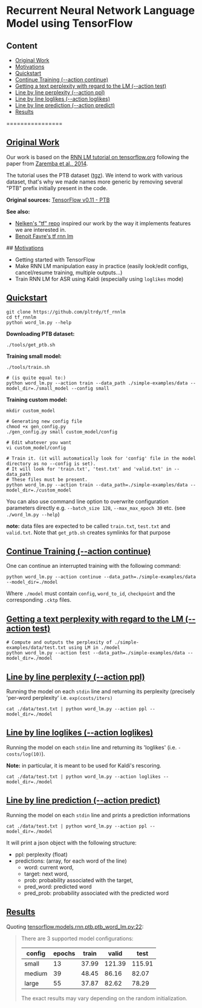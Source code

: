 # Recurrent Neural Network Language Model using TensorFlow

## Content
* [Original Work](#orig)
* [Motivations](#motivations)
* [Quickstart](#quickstart)
* [Continue Training (--action continue)](#continue)
* [Getting a text perplexity with regard to the LM (--action test)](#test)
* [Line by line perplexity (--action ppl)](#ppl)
* [Line by line loglikes (--action loglikes)](#loglikes)
* [Line by line prediction (--action predict)](#predict)
* [Results](#results)


================

## [Original Work](#orig)

Our work is based on the [RNN LM tutorial on tensorflow.org](https://www.tensorflow.org/versions/r0.11/tutorials/recurrent/index.html#recurrent-neural-networks) following the paper from [Zaremba et al., 2014](https://arxiv.org/abs/1409.2329).

The tutorial uses the PTB dataset ([tgz](http://www.fit.vutbr.cz/~imikolov/rnnlm/simple-examples.tgz)). We intend to work with various dataset, that's why we made names more generic by removing several "PTB" prefix initially present in the code.

**Original sources:** [TensorFlow v0.11 - PTB](https://github.com/tensorflow/tensorflow/tree/282823b877f173e6a33bbc9d4b9ad7dd8413ada6/tensorflow/models/rnn/ptb)

**See also:** 
- [Nelken's "tf" repo](https://github.com/nelken/tf) inspired our work by the way it implements features we are interested in. 
- [Benoit Favre's tf rnn lm](https://gitlab.lif.univ-mrs.fr/benoit.favre/tf_lm/blob/200645ab5aa446b72cf30c14355126062070f676/tf_lm.py)


## [Motivations](#motivations)
* Getting started with TensorFlow
* Make RNN LM manipulation easy in practice (easily look/edit configs, cancel/resume training, multiple outputs...)
* Train RNN LM for ASR using Kaldi (especially using `loglikes` mode)

## [Quickstart](#quickstart)

```shell
git clone https://github.com/pltrdy/tf_rnnlm
cd tf_rnnlm
python word_lm.py --help
```


**Downloading PTB dataset:**
```shell
./tools/get_ptb.sh
```

**Training small model:**
```shell
./tools/train.sh

# (is quite equal to:)
python word_lm.py --action train --data_path ./simple-examples/data --model_dir=./small_model --config small
```
**Training custom model:**   

```shell
mkdir custom_model

# Generating new config file
chmod +x gen_config.py
./gen_config.py small custom_model/config

# Edit whatever you want
vi custom_model/config

# Train it. (it will automatically look for 'config' file in the model directory as no --config is set).
# It will look for 'train.txt', 'test.txt' and 'valid.txt' in --data_path
# These files must be present.
python word_lm.py --action train --data_path=./simple-examples/data --model_dir=./custom_model
```
You can also use command line option to overwrite configuration parameters directly e.g. `--batch_size 128`, `--max_max_epoch 30` etc. (see `./word_lm.py --help`) 


**note:** data files are expected to be called `train.txt`, `test.txt` and `valid.txt`. Note that `get_ptb.sh` creates symlinks for that purpose

## [Continue Training (--action continue)](#continue)
One can continue an interrupted training with the following command:
```shell
python word_lm.py --action continue --data_path=./simple-examples/data --model_dir=./model
```
Where `./model` must contain `config`, `word_to_id`, `checkpoint` and the corresponding `.cktp` files.

## [Getting a text perplexity with regard to the LM (--action test)](#test)
```shell
# Compute and outputs the perplexity of ./simple-examples/data/test.txt using LM in ./model
python word_lm.py --action test --data_path=./simple-examples/data --model_dir=./model
```

## [Line by line perplexity (--action ppl)](#ppl)
Running the model on each `stdin` line and returning its perplexity (precisely 'per-word perplexity' i.e. `exp(costs/iters)`
```shell
cat ./data/test.txt | python word_lm.py --action ppl --model_dir=./model
```


## [Line by line loglikes (--action loglikes)](#loglikes)
Running the model on each `stdin` line and returning its 'loglikes' (i.e. `-costs/log(10)`).

**Note:** in particular, it is meant to be used for Kaldi's rescoring.
```shell
cat ./data/test.txt | python word_lm.py --action loglikes --model_dir=./model
```

## [Line by line prediction (--action predict)](#predict)
Running the model on each `stdin` line and prints a prediction informations
```shell
cat ./data/test.txt | python word_lm.py --action ppl --model_dir=./model
```
It will print a json object with the following structure:
+ ppl: perplexity (float)
+ predictions: (array, for each word of the line)
  + word: current word, 
  + target: next word, 
  + prob: probability associated with the target, 
  + pred_word: predicted word
  + pred_prob: probability associated with the predicted word

## [Results](#results)

Quoting [tensorflow.models.rnn.ptb.ptb_word_lm.py:22](https://github.com/tensorflow/tensorflow/blob/e2d51a87f0727f8537b46048d8241aeebb6e48d6/tensorflow/models/rnn/ptb/ptb_word_lm.py#L22):
> There are 3 supported model configurations:
> 
> | config | epochs | train | valid  | test  |
> |--------|--------|-------|--------|-------|
> | small  | 13     | 37.99 | 121.39 | 115.91|
> | medium | 39     | 48.45 |  86.16 |  82.07|
> | large  | 55     | 37.87 |  82.62 |  78.29|
> The exact results may vary depending on the random initialization.
